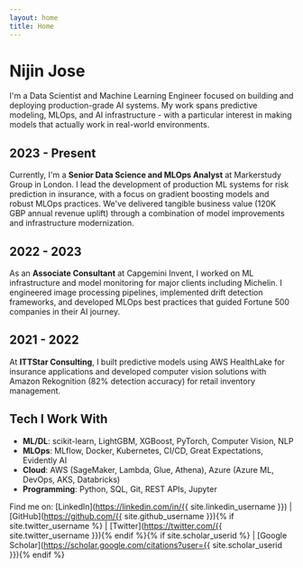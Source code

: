```yaml
---
layout: home
title: Home
---
```


# Nijin Jose

I'm a Data Scientist and Machine Learning Engineer focused on building and deploying production-grade AI systems. My work spans predictive modeling, MLOps, and AI infrastructure - with a particular interest in making models that actually work in real-world environments.

## 2023 - Present

Currently, I'm a **Senior Data Science and MLOps Analyst** at Markerstudy Group in London. I lead the development of production ML systems for risk prediction in insurance, with a focus on gradient boosting models and robust MLOps practices. We've delivered tangible business value (120K GBP annual revenue uplift) through a combination of model improvements and infrastructure modernization.

## 2022 - 2023

As an **Associate Consultant** at Capgemini Invent, I worked on ML infrastructure and model monitoring for major clients including Michelin. I engineered image processing pipelines, implemented drift detection frameworks, and developed MLOps best practices that guided Fortune 500 companies in their AI journey.

## 2021 - 2022

At **ITTStar Consulting**, I built predictive models using AWS HealthLake for insurance applications and developed computer vision solutions with Amazon Rekognition (82% detection accuracy) for retail inventory management.

## Tech I Work With

- **ML/DL**: scikit-learn, LightGBM, XGBoost, PyTorch, Computer Vision, NLP
- **MLOps**: MLflow, Docker, Kubernetes, CI/CD, Great Expectations, Evidently AI
- **Cloud**: AWS (SageMaker, Lambda, Glue, Athena), Azure (Azure ML, DevOps, AKS, Databricks)
- **Programming**: Python, SQL, Git, REST APIs, Jupyter

Find me on: [LinkedIn](https://linkedin.com/in/{{ site.linkedin_username }}) | [GitHub](https://github.com/{{ site.github_username }}){% if site.twitter_username %} | [Twitter](https://twitter.com/{{ site.twitter_username }}){% endif %}{% if site.scholar_userid %} | [Google Scholar](https://scholar.google.com/citations?user={{ site.scholar_userid }}){% endif %}
